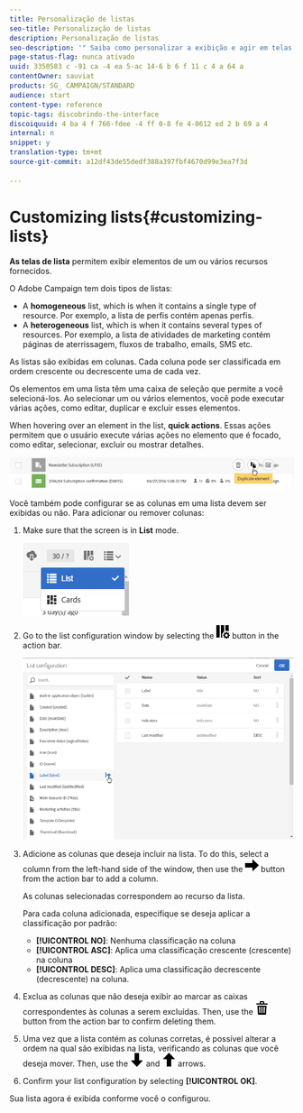 ```yaml
---
title: Personalização de listas
seo-title: Personalização de listas
description: Personalização de listas
seo-description: '" Saiba como personalizar a exibição e agir em telas de lista no Adobe Campaign Standard: classificação, filtragem, exclusão ou duplicação de elementos. Lista os elementos de um ou vários recursos fornecidos. "'
page-status-flag: nunca ativado
uuid: 3350583 c -91 ca -4 ea 5-ac 14-6 b 6 f 11 c 4 a 64 a
contentOwner: sauviat
products: SG_ CAMPAIGN/STANDARD
audience: start
content-type: reference
topic-tags: discobrindo-the-interface
discoiquuid: 4 ba 4 f 766-fdee -4 ff 0-8 fe 4-0612 ed 2 b 69 a 4
internal: n
snippet: y
translation-type: tm+mt
source-git-commit: a12df43de55dedf388a397fbf4670d99e3ea7f3d

---
```



# Customizing lists{#customizing-lists}

**As telas de lista** permitem exibir elementos de um ou vários recursos fornecidos.

O Adobe Campaign tem dois tipos de listas:

* A **homogeneous** list, which is when it contains a single type of resource. Por exemplo, a lista de perfis contém apenas perfis.
* A **heterogeneous** list, which is when it contains several types of resources. Por exemplo, a lista de atividades de marketing contém páginas de aterrissagem, fluxos de trabalho, emails, SMS etc.

As listas são exibidas em colunas. Cada coluna pode ser classificada em ordem crescente ou decrescente uma de cada vez.

Os elementos em uma lista têm uma caixa de seleção que permite a você selecioná-los. Ao selecionar um ou vários elementos, você pode executar várias ações, como editar, duplicar e excluir esses elementos.

When hovering over an element in the list, **quick actions**. Essas ações permitem que o usuário execute várias ações no elemento que é focado, como editar, selecionar, excluir ou mostrar detalhes.

![](assets/overview_list_quickactions.png)

Você também pode configurar se as colunas em uma lista devem ser exibidas ou não. Para adicionar ou remover colunas:

1. Make sure that the screen is in **List** mode.

   ![](assets/export_list_mode_switch.png)

1. Go to the list configuration window by selecting the ![](assets/columnsettings.png) button in the action bar.

   ![](assets/list_configuration1.png)

1. Adicione as colunas que deseja incluir na lista. To do this, select a column from the left-hand side of the window, then use the ![](assets/arrowright.png) button from the action bar to add a column.

   As colunas selecionadas correspondem ao recurso da lista.

   Para cada coluna adicionada, especifique se deseja aplicar a classificação por padrão:

   * **[!UICONTROL NO]**: Nenhuma classificação na coluna
   * **[!UICONTROL ASC]**: Aplica uma classificação crescente (crescente) na coluna
   * **[!UICONTROL DESC]**: Aplica uma classificação decrescente (decrescente) na coluna.

1. Exclua as colunas que não deseja exibir ao marcar as caixas correspondentes às colunas a serem excluídas. Then, use the ![](assets/delete.png) button from the action bar to confirm deleting them.
1. Uma vez que a lista contém as colunas corretas, é possível alterar a ordem na qual são exibidas na lista, verificando as colunas que você deseja mover. Then, use the ![](assets/arrowdown.png) and ![](assets/arrowup.png) arrows.
1. Confirm your list configuration by selecting **[!UICONTROL OK]**.

Sua lista agora é exibida conforme você o configurou.
